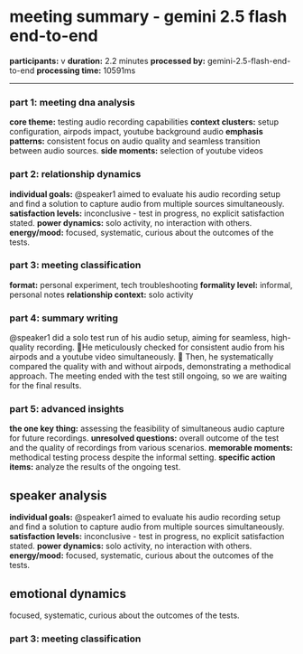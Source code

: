 # meeting summary - gemini 2.5 flash end-to-end

**participants:** v
**duration:** 2.2 minutes
**processed by:** gemini-2.5-flash-end-to-end
**processing time:** 10591ms

---

### part 1: meeting dna analysis
**core theme:** testing audio recording capabilities
**context clusters:** setup configuration,  airpods impact, youtube background audio
**emphasis patterns:** consistent focus on audio quality and seamless transition between audio sources.
**side moments:** selection of youtube videos

### part 2: relationship dynamics
**individual goals:** @speaker1 aimed to evaluate his audio recording setup and find a solution to capture audio from multiple sources simultaneously.
**satisfaction levels:** inconclusive - test in progress, no explicit satisfaction stated.
**power dynamics:** solo activity, no interaction with others.
**energy/mood:** focused, systematic, curious about the outcomes of the tests.

### part 3: meeting classification
**format:** personal experiment, tech troubleshooting
**formality level:** informal, personal notes
**relationship context:** solo activity

### part 4: summary writing

@speaker1 did a solo test run of his audio setup, aiming for seamless, high-quality recording.  🔵He meticulously checked for consistent audio from his airpods and a youtube video simultaneously. 🔵 Then,  he systematically compared the quality with and without airpods, demonstrating a methodical approach.  The meeting ended with the test still ongoing, so we are waiting for the final results.

### part 5: advanced insights
**the one key thing:** assessing the feasibility of simultaneous audio capture for future recordings.
**unresolved questions:** overall outcome of the test and the quality of recordings from various scenarios.
**memorable moments:** methodical testing process despite the informal setting.
**specific action items:** analyze the results of the ongoing test.

## speaker analysis
**individual goals:** @speaker1 aimed to evaluate his audio recording setup and find a solution to capture audio from multiple sources simultaneously.
**satisfaction levels:** inconclusive - test in progress, no explicit satisfaction stated.
**power dynamics:** solo activity, no interaction with others.
**energy/mood:** focused, systematic, curious about the outcomes of the tests.

## emotional dynamics
focused, systematic, curious about the outcomes of the tests.

### part 3: meeting classification